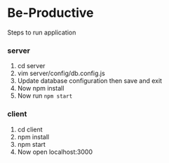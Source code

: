 # Be-Productive

Steps to run application
### server

1. cd server
2. vim server/config/db.config.js
3. Update database configuration then save and exit
4. Now npm install
5. Now run ```npm start```

### client
1. cd client
2. npm install
3. npm start
4. Now open localhost:3000
